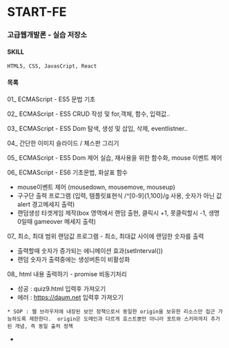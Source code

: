 START-FE
=============
### 고급웹개발론 - 실습 저장소

#### SKILL
  `HTML5, CSS, JavasCript, React`


#### 목록
01_ ECMAScript - ES5 문법 기초 

02_ ECMAScript - ES5 CRUD 작성 및 for,객체, 함수, 입력값..

03_ ECMAScript - ES5 Dom 탐색, 생성 및 삽입, 삭제, eventlistner..  

04_ 간단한 이미지 슬라이드 / 체스판 그리기   

05_ ECMAScript - ES5 Dom 제어 실습, 재사용을 위한 함수화, mouse 이벤트 제어   

06_ ECMAScript  - ES6 기초문법, 화살표 함수
  - mouse이벤트 제어 (mousedown, mousemove, mouseup)
  - 구구단 출력 프로그램 (입력, 템플릿표현식 /^[0-9]{1,100}/g 사용, 숫자가 아닌 값 alert 경고메세지 출력)
  - 랜덤생성 타겟게임 제작(box 영역에서 랜덤 출현, 클릭시 +1, 못클릭할시 -1, 생명 0일때 gameover 메세지 출력)

07_ 최소, 최대 범위 랜덤값 프로그램  - 최소, 최대값 사이에 랜덤한 숫자를 출력
- 출력할때 숫자가 증가되는 에니메이션 효과(setInterval())
- 랜덤 숫자가 출력중에는 생성버튼이 비활성화

08_ html 내용 출력하기   - promise 비동기처리
- 성공 : quiz9.html 입력후 가져오기
- 에러 : https://daum.net 입력후 가져오기

`* SOP : 웹 브라우저에 내장된 보안 정책으로서 동일한 origin을 보유한 리소스만 접근 가능하도록 제한한다. 
origin은 도메인과 다르게 호스트뿐만 아니라 포트와 스키마까지 추가된 개념, 즉 동일 출처 정책`

- <script type=module> 은 로컬에서 실행시 자바스크립트 모듈 보안 요구로 인해 CORS 에러가 발생한다
- 로컬시스템에서 로컬 파일 리소스를 요청할 때는 origin(출처)이 null로 넘어가기 때문에 SOP가 적용되어 CORS 에러가 발생한다.  
=> 서버에 올려 프로토콜 호스트 포트를 같게 만들어야 로컬파일 리소스 요청 가능,
    www.daum.net의 경우 CORS를 해결하지 못했으므로 에러나는게 당연

09_ 카카오 검색 API 활용 다음 검색 구현 - url, contents 웹문서 내용 검색

10_ webpack 모듈번들러를 통한 평균과 랜덤 숫자를 구하는 모듈 구현
`* webpack : 모듈간의 의존 관계를 트리로 구성하여 하나의 번들 파일로 제공하게 되는데 HTML 파일은 이 최종 번들 파일만을 참조할 수 있고
  로딩 속도를 높힐 수 있다.`
  ![image](https://user-images.githubusercontent.com/44343908/221415514-4efbc4fe-6eca-47cc-9bfc-d518a720d31d.png)


11_ Todo List 관리 웹 어플리케이션
- 삽입, 삭제, 체크 기능
- 로컬 서버 이용, Json 서버 이용

13_ React 프레임워크를 사용한 Todo List 관리 웹 어플리케이션
=> 컴포넌트단위로 구현하여 재사용성 up
